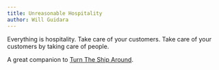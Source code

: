 ```yaml
---
title: Unreasonable Hospitality
author: Will Guidara
---
```


Everything is hospitality. Take care of your customers.
Take care of your customers by taking care of people.

A great companion to [Turn The Ship Around](./ttsa.md).